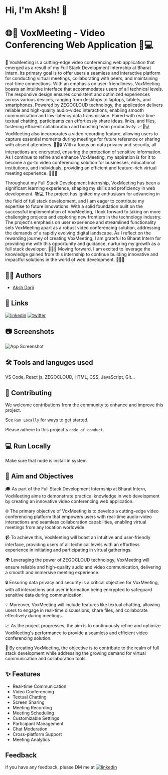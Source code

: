 
# Hi, I'm Aksh! 👋

# 🌐🎥 VoxMeeting - Video Conferencing Web Application 🚀💻

🌟 VoxMeeting is a cutting-edge video conferencing web application that emerged as a result of my Full Stack Development Internship at Bharat Intern. Its primary goal is to offer users a seamless and interactive platform for conducting virtual meetings, collaborating with peers, and maintaining real-time connections. With an emphasis on user-friendliness, VoxMeeting boasts an intuitive interface that accommodates users of all technical levels. The responsive design ensures consistent and optimized experiences across various devices, ranging from desktops to laptops, tablets, and smartphones. Powered by ZEGOCLOUD technology, the application delivers reliable and high-quality audio-video interactions, enabling smooth communication and low-latency data transmission. Paired with real-time textual chatting, participants can effortlessly share ideas, links, and files, fostering efficient collaboration and boosting team productivity. 📈💬💻 VoxMeeting also incorporates a video recording feature, allowing users to capture essential moments during meetings for future reference or sharing with absent attendees. 🎥📝🔒 With a focus on data privacy and security, all interactions are encrypted, ensuring the protection of sensitive information. As I continue to refine and enhance VoxMeeting, my aspiration is for it to become a go-to video conferencing solution for businesses, educational institutions, and individuals, providing an efficient and feature-rich virtual meeting experience. 🚀🌐👥

Throughout my Full Stack Development Internship, VoxMeeting has been a significant learning experience, shaping my skills and proficiency in web development. 📚💻 The project has ignited my enthusiasm for advancing in the field of full stack development, and I am eager to contribute my expertise to future innovations. With a solid foundation built on the successful implementation of VoxMeeting, I look forward to taking on more challenging projects and exploring new frontiers in the technology industry. The project's emphasis on user experience and streamlined functionality sets VoxMeeting apart as a robust video conferencing solution, addressing the demands of a rapidly evolving digital landscape. As I reflect on the rewarding journey of creating VoxMeeting, I am grateful to Bharat Intern for providing me with this opportunity and guidance, nurturing my growth as a full stack developer. 👩‍💻🙏 Moving forward, I am excited to leverage the knowledge gained from this internship to continue building innovative and impactful solutions in the world of web development. 🌟🚀💡




## 👩‍💻 Authors

- [Aksh Darji](https://github.com/aksh2002)


## 🔗 Links
[![linkedin](https://img.shields.io/badge/linkedin-0A66C2?style=for-the-badge&logo=linkedin&logoColor=white)](https://linkedin.com/in/aksh-darji-127316210)
[![twitter](https://img.shields.io/badge/twitter-1DA1F2?style=for-the-badge&logo=twitter&logoColor=white)](https://twitter.com/akshdarji_135)

## 📷 Screenshots

![App Screenshot](https://raw.githubusercontent.com/AKSH2002)


## 🛠 Tools and languges used
VS Code, React js, ZEGOCLOUD, HTML, CSS, JavaScript, Git...


## 🤝 Contributing

We welcome contributions from the community to enhance and improve this project.

See `Run Locally` for ways to get started.

Please adhere to this project's `code of conduct`.


## 💻 Run Locally
Make sure that node is install in system 



## 🎯 Aim and Objectives

🎓 As part of the Full Stack Development Internship at Bharat Intern, VoxMeeting aims to demonstrate practical knowledge in web development by creating an innovative video conferencing web application.

🌐 The primary objective of VoxMeeting is to develop a cutting-edge video conferencing platform that empowers users with real-time audio-video interactions and seamless collaboration capabilities, enabling virtual meetings from any location worldwide.

📹 To achieve this, VoxMeeting will boast an intuitive and user-friendly interface, providing users of all technical levels with an effortless experience in initiating and participating in virtual gatherings.

🌍 Leveraging the power of ZEGOCLOUD technology, VoxMeeting will ensure reliable and high-quality audio and video communication, delivering a smooth and immersive meeting experience.

🔒 Ensuring data privacy and security is a critical objective for VoxMeeting, with all interactions and user information being encrypted to safeguard sensitive data during communication.

💡 Moreover, VoxMeeting will include features like textual chatting, allowing users to engage in real-time discussions, share files, and collaborate effectively during meetings.

📈 As the project progresses, the aim is to continuously refine and optimize VoxMeeting's performance to provide a seamless and efficient video conferencing solution.

🚀 By creating VoxMeeting, the objective is to contribute to the realm of full stack development while addressing the growing demand for virtual communication and collaboration tools.





## ✨ Features
- Real-time Communication
- Video Conferencing
- Textual Chatting
- Screen Sharing
- Meeting Recording
- Meeting Scheduling
- Customizable Settings
- Participant Management
- Chat Moderation
- Cross-platform Support
- Meeting Analytics

## Feedback

If you have any feedback, please DM me at [![linkedin](https://img.shields.io/badge/linkedin-0A66C2?style=for-the-badge&logo=linkedin&logoColor=white)](https://linkedin.com/in/aksh-darji-127316210)
